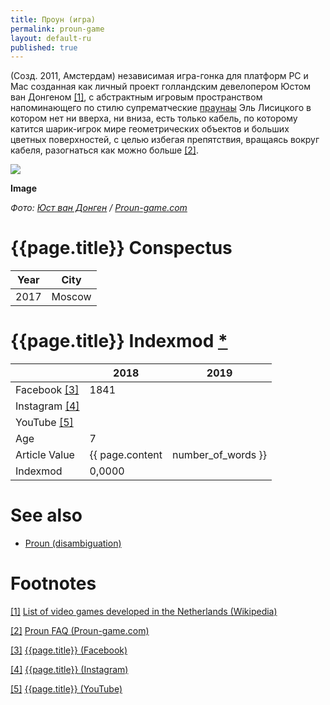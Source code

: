 ```yaml
---
title: Проун (игра)
permalink: proun-game
layout: default-ru
published: true
---
```


(Созд. 2011, Амстердам) независимая игра-гонка для платформ PC и Mac созданная как личный проект голландским девелопером Юстом ван Донгеном <span id="a1">[\[1\]](#f1)</span>, с абстрактным игровым пространством напоминающего по стилю супрематческие [праунаы](proun-visual-concept) Эль Лисицкого в котором нет ни вверха, ни вниза, есть только кабель, по которому катится шарик-игрок мире геометрических объектов и больших цветных поверхностей, с целью избегая препятствия, вращаясь вокруг кабеля, разогнаться как можно больше <span id="a2">[\[2\]](#f2)</span>.

![](http://www.proun-game.com/Screenshots/Track5c.jpg)

**Image**

*Фото: [Юст ван Донген](joost-van-dongen) / [Proun-game.com](http://www.proun-game.com/Screenshots.html)*

# {{page.title}} Conspectus

|Year|City|
|-|-|
|2017|Moscow|

# {{page.title}} Indexmod [*](indexmod)

||2018|2019|
|-|-|-|
|Facebook <span id="a3">[\[3\]](#f3)</span>|1841||
|Instagram <span id="a4">[\[4\]](#f4)</span>|||
|YouTube <span id="a5">[\[5\]](#f5)</span>|||
|Age|7||
|Article Value|{{ page.content | number_of_words }}||
|Indexmod|0,0000||

# See also

+ [Proun (disambiguation)](proun-disambiguation)

# Footnotes

[[1]](#a1) <span id="f1"></span> [List of video games developed in the Netherlands (Wikipedia)](https://en.wikipedia.org/wiki/List_of_video_games_developed_in_the_Netherlands)

[[2]](#a2) <span id="f2"></span> [Proun FAQ (Proun-game.com)](http://www.proun-game.com/FAQ.html#WhoIsJoost)

[[3]](#a3) <span id="f3"></span> [{{page.title}} (Facebook)](https://www.facebook.com/Proun-189243531749/)

[[4]](#a4) <span id="f4"></span> [{{page.title}} (Instagram)](index)

[[5]](#a5) <span id="f5"></span> [{{page.title}} (YouTube)](index)

